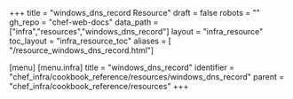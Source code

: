 +++
title = "windows_dns_record Resource"
draft = false
robots = ""
gh_repo = "chef-web-docs"
data_path = ["infra","resources","windows_dns_record"]
layout = "infra_resource"
toc_layout = "infra_resource_toc"
aliases = [ "/resource_windows_dns_record.html"]

[menu]
  [menu.infra]
    title = "windows_dns_record"
    identifier = "chef_infra/cookbook_reference/resources/windows_dns_record"
    parent = "chef_infra/cookbook_reference/resources"
+++

<!-- The contents of this page are automatically generated from the windows_dns_record.yaml file in the data directory. -->
<!-- To suggest a change, edit the https://github.com/chef/chef/blob/main/lib/chef/resource/windows_dns_record.rb file
      and submit a pull request to the https://github.com/chef/chef repository. -->
